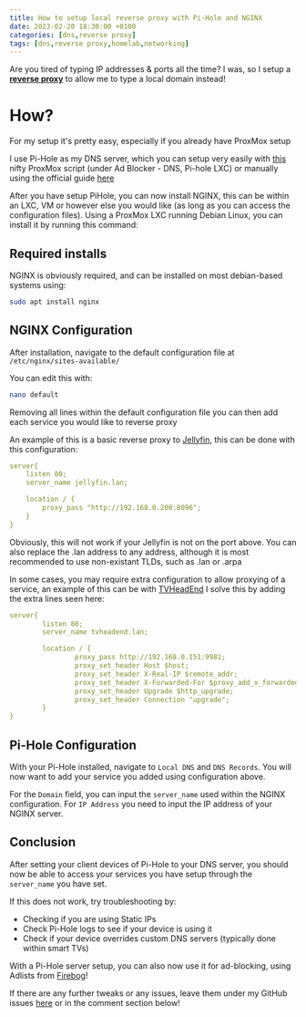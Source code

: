 ```yaml
---
title: How to setup local reverse proxy with Pi-Hole and NGINX
date: 2023-02-20 18:30:00 +0100
categories: [dns,reverse proxy]
tags: [dns,reverse proxy,homelab,networking]
---
```


Are you tired of typing IP addresses & ports all the time? I was, so I setup a [**reverse proxy**](https://www.cloudflare.com/en-gb/learning/cdn/glossary/reverse-proxy/) to allow me to type a local domain instead!

# How?

For my setup it's pretty easy, especially if you already have ProxMox setup

I use Pi-Hole as my DNS server, which you can setup very easily with [this](https://tteck.github.io/Proxmox/) nifty ProxMox script (under Ad Blocker - DNS, Pi-hole LXC) or manually using the official guide [here](https://docs.pi-hole.net/main/basic-install/)

After you have setup PiHole, you can now install NGINX, this can be within an LXC, VM or however else you would like (as long as you can access the configuration files). Using a ProxMox LXC running Debian Linux, you can install it by running this command:

## Required installs

NGINX is obviously required, and can be installed on most debian-based systems using:

```bash
sudo apt install nginx
```

## NGINX Configuration

After installation, navigate to the default configuration file at `/etc/nginx/sites-available/`

You can edit this with:

```bash
nano default
```

Removing all lines within the default configuration file you can then add each service you would like to reverse proxy

An example of this is a basic reverse proxy to [Jellyfin](https://jellyfin.org/), this can be done with this configuration:

```yaml
server{
    listen 80;
    server_name jellyfin.lan;

    location / {
        proxy_pass "http://192.168.0.200:8096";
    }
}
```

Obviously, this will not work if your Jellyfin is not on the port above. You can also replace the .lan address to any address, although it is most recommended to use non-existant TLDs, such as .lan or .arpa

In some cases, you may require extra configuration to allow proxying of a service, an example of this can be with [TVHeadEnd](https://tvheadend.org/) I solve this by adding the extra lines seen here:

```yaml
server{
        listen 80;
        server_name tvheadend.lan;

        location / {
                proxy_pass http://192.168.0.151:9981;
                proxy_set_header Host $host;
                proxy_set_header X-Real-IP $remote_addr;
                proxy_set_header X-Forwarded-For $proxy_add_x_forwarded_for;
                proxy_set_header Upgrade $http_upgrade;
                proxy_set_header Connection "upgrade";
        }
}
```

## Pi-Hole Configuration

With your Pi-Hole installed, navigate to `Local DNS` and `DNS Records`. You will now want to add your service you added using configuration above. 

For the `Domain` field, you can input the `server_name` used within the NGINX configuration. For `IP Address` you need to input the IP address of your NGINX server.

## Conclusion

After setting your client devices of Pi-Hole to your DNS server, you should now be able to access your services you have setup through the `server_name` you have set.

If this does not work, try troubleshooting by:

- Checking if you are using Static IPs
- Check Pi-Hole logs to see if your device is using it
- Check if your device overrides custom DNS servers (typically done within smart TVs)

With a Pi-Hole server setup, you can also now use it for ad-blocking, using Adlists from [Firebog](https://firebog.net/)!

If there are any further tweaks or any issues, leave them under my GitHub issues [here](https://github.com/msinfo32github/msinfo32github.github.io/issues/) or in the comment section below!
